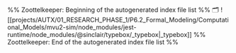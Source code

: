 %% Zoottelkeeper: Beginning of the autogenerated index file list  %%
🗂️ ![[projects/AUTX/01_RESEARCH_PHASE_1/P6.2_Formal_Modeling/Computational_Models/mvu2-sim/node_modules/jest-runtime/node_modules/@sinclair/typebox/_typebox|_typebox]]
%% Zoottelkeeper: End of the autogenerated index file list  %%
